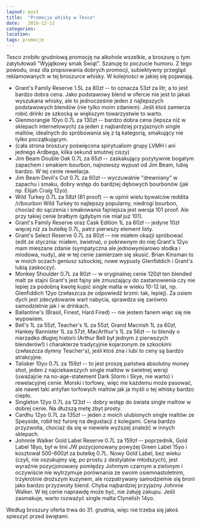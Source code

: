 ```yaml
---
layout: post
title:  "Promocja whisky w Tesco"
date:   2016-12-11
categories: 
location: 
tags: promocje
---
```


Tesco zrobiło grudniową promocję na alkohole wszelkie, a broszurę o tym zatytułowali "Wyjątkowy smak Świąt". Szanuję to poczucie humoru. Z tego powodu, oraz dla propsowania dobrych promocji, subiektywny przegląd reklamowanych w tej broszurce whisky. W kolejności w jakiej się pojawiają.

* Grant's Family Reserve 1.5L za 80zł -- to oznacza 53zł za litr, a to jest bardzo dobra cena. Jako podstawowy blend w ofercie nie jest to jakaś wyszukana whisky, ale to jednocześnie jeden z najlepszych podstawowych blendów (nie tylko moim zdaniem). Jeśli ktoś zamierza robić drinki ze szkocką w większym towarzystwie to warto.
* Glenmorangie 10yo 0.7L za 130zł -- bardzo dobra cena (lepsza niż w sklepach internetowych) za jeden z najbardziej przyjaznych single maltów, idealnych do spróbowania się z tą kategorią, smakujący nie tylko początkującym.
* (cała strona broszury poświęcona spirytualiom grupy LVMH i ani jednego Ardbega, kilka sekund smutnej ciszy)
* Jim Beam Double Oak 0.7L za 65zł -- zaskakujący pozytywnie bogatym zapachem i smakiem bourbon, najnowszy wypust od Jim Beam, lubię bardzo. W tej cenie rewelacja.
* Jim Beam Devil's Cut 0.7L za 60zł -- wyczuwalnie "drewniany" w zapachu i smaku, dobry wstęp do bardziej dębowych bourbonów (jak np. Elijah Craig 12yo).
* Wild Turkey 0.7L za 58zł (81 proof) -- w opinii wielu bywalców reddita /r/bourbon Wild Turkey to najlepszy popularny, niedrogi bourbon, chociaż do sączenia i smakowania fajniejsza jest wersja 101 proof. Ale przy takiej cenie brałbym (gdybym nie miał już 101).
* Grant's Family Reserve oraz Cask Edition 1L za 60zł -- jedyne 10zł więcej niż za butelkę 0.7L, patrz pierwszy element listy.
* Grant's Select Reserve 0.7L za 80zł -- nie miałem okazji spróbować (edit ze stycznia: miałem, świetna), o pokrewnym do niej Grant's 12yo mam mieszane zdanie (sympatyczna ale jednowymiarowo słodka i miodowa, nudy), ale w tej cenie zamierzam się skusić. Brian Kinsman to w moich oczach geniusz szkockiej, nowe wypusty Glenfiddich i Grant's lubią zaskoczyć.
* Monkey Shoulder 0.7L za 80zł -- w oryginalnej cenie 120zł ten blended malt ze stajni Grant's jest fajny ale zmuszający do zastanowienia czy nie lepiej za podobną kwotę kupić single malta w wieku 10-12 lat, np. Glenfiddich 12yo (zwłaszcza że odpowiedź brzmi: tak, lepiej). Za osiem dych jest zdecydowanie wart nabycia, sprawdza się zarówno samodzielnie jak i w drinkach.
* Ballantine's (Brasil, Finest, Hard Fired) -- nie jestem fanem więc się nie wypowiem.
* Bell's 1L za 55zł, Teacher's 1L za 55zł, Grand Macnish 1L za 60zł, Hankey Bannister 1L za 57zł, MacArthur's 1L za 56zł -- to blendy o nierzadko długiej historii (Arthur Bell był jednym z pierwszych blenderów!) i charakterze tradycyjnie kojarzonym ze szkockimi (zwłaszcza dymny Teacher's), jeśli ktoś zna i lubi to ceny są bardzo atrakcyjne.
* Talisker 10yo 0.7L za 159zł -- to jest proszę państwa absolutny money shot, jeden z najciekawszych single maltów w świetnej wersji (uważajcie na no-age-statement Dark Storm i Skye, nie warto) i rewelacyjnej cenie. Morski i torfowy, więc nie każdemu może pasować, ale nawet taki antyfan torfowych maltów jak ja myśli o tej whisky bardzo ciepło.
* Singleton 12yo 0.7L za 123zł -- dobry wstęp do świata single maltów w dobrej cenie. Na dłuższą metę zbyt prosty.
* Cardhu 12yo 0.7L za 135zł -- jeden z moich ulubionych single maltów ze Speyside, robił też furorę na degustacji z kolegami. Cena bardzo przyzwoita, chociaż da się w niewiele wyższej znaleźć w innych sklepach.
* Johnnie Walker Gold Label Reserve 0.7L za 159zł -- poprzednik, Gold Label 18yo, był w linii JW pozycjonowany powyżej Green Label 15yo i kosztował 500-600zł za butelkę 0.7L. Nowy Gold Label, bez wieku (czyli, nie oszukujmy się, po prostu z destylatów młodszych), jest wyraźnie pozycjonowany pomiędzy Johnnym czarnym a zielonym i oczywiście nie wytrzymuje porównania ze swoim osiemnastoletnim, trzykrotnie droższym kuzynem, ale rozpatrywany samodzielnie się broni jako bardzo przyzwoity blend. Chyba najbardziej przyjazny Johnnie Walker. W tej cenie naprawdę może być, nie żałuję zakupu. Jeśli zasmakuje, warto rozważyć single malta Clynelish 14yo.

Według broszury oferta trwa do 31. grudnia, więc nie trzeba się jakoś spieszyć przed świętami.